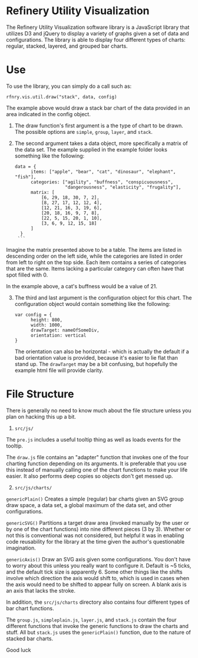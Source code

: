 Refinery Utility Visualization
==============================
The Refinery Utility Visualization software library is a JavaScript library that utilizes D3 and jQuery to display a variety of graphs given a set of data and configurations. The library is able to display four different types of charts: regular, stacked, layered, and grouped bar charts.


Use
===
To use the library, you can simply do a call such as:

```rfnry.vis.util.draw("stack", data, config)```

The example above would draw a stack bar chart of the data provided in an area indicated in the config object.

1. The draw function's first argument is a the type of chart to be drawn. The possible options are ```simple```, ```group```, ```layer```, and ```stack```.

2. The second argument takes a data object, more specifically a matrix of the data set. The example supplied in the example folder looks something like the following:

      ```
      data = {
            items: ["apple", "bear", "cat", "dinosaur", "elephant", "fish"],
            categories: ["agility", "buffness", "conspicuousness", 
                         "dangerousness", "elasticity", "frugality"],
            matrix: [
                [6, 29, 18, 30, 7, 2],
                [8, 27, 17, 12, 12, 4],
                [12, 21, 16, 3, 19, 6],
                [20, 18, 16, 9, 7, 8],
                [22, 5, 15, 20, 1, 10],
                [3, 6, 9, 12, 15, 18]
            ]
        }
       ```
  Imagine the matrix presented above to be a table. The items are listed in descending order on the left side, while the categories are listed in order from left to right on the top side. Each item contains a series of categories that are the same. Items lacking a particular category can often have that spot filled with 0.
  
  In the example above, a cat's buffness would be a value of 21.
  
3. The third and last argument is the configuration object for this chart. The configuration object would contain something like the following:

      ```
      var config = {
            height: 800,
            width: 1000,
            drawTarget: nameOfSomeDiv,
            orientation: vertical
      }
      ```
      
      The orientation can also be horizontal - which is actually the default if a bad orientation value is provided, because it's easier to lie flat than stand up. The ```drawTarget``` may be a bit confusing, but hopefully the example html file will provide clarity.


File Structure
=================
There is generally no need to know much about the file structure unless you plan on hacking this up a bit.

1. ```src/js/```

The ```pre.js``` includes a useful tooltip thing as well as loads events for the tooltip.

The ```draw.js``` file contains an "adapter" function that invokes one of the four charting function depending on its arguments. It is preferable that you use this instead of manually calling one of the chart functions to make your life easier. It also performs deep copies so objects don't get messed up.




2. ```src/js/charts/```

```genericPlain()``` Creates a simple (regular) bar charts given an SVG group draw space, a data set, a global maximum of the data set, and other configurations. 

```genericSVG()``` Partitions a target draw area (invoked manually by the user or by one of the chart functions) into nine different pieces (3 by 3). Whether or not this is conventional was not considered, but helpful it was in enabling code reusability for the library at the time given the author's questionable imagination.

```genericAxis()``` Draw an SVG axis given some configurations. You don't have to worry about this unless you really want to configure it. Default is ~5 ticks, and the default tick size is apparently 6. Some other things like the shifts involve which direction the axis would shift to, which is used in cases when the axis would need to be shifted to appear fully on screen. A blank axis is an axis that lacks the stroke.

In addition, the ```src/js/charts``` directory also contains four different types of bar chart functions.

The ```group.js```, ```simpleplain.js```, ```layer.js```, and ```stack.js``` contain the four different functions that invoke the generic functions to draw the charts and stuff. All but ```stack.js``` uses the ```genericPlain()``` function, due to the nature of stacked bar charts.

Good luck
